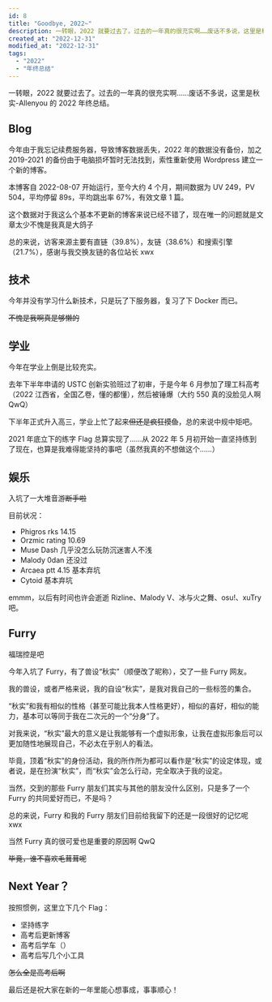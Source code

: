 ```yaml
---
id: 8
title: "Goodbye, 2022~"
description: 一转眼，2022 就要过去了。过去的一年真的很充实啊……废话不多说，这里是秋实-Allenyou 的 2022 年终总结。
created_at: "2022-12-31"
modified_at: "2022-12-31"
tags:
  - "2022"
  - "年终总结"
---
```


一转眼，2022 就要过去了。过去的一年真的很充实啊……废话不多说，这里是秋实-Allenyou 的 2022 年终总结。

## Blog

今年由于我忘记续费服务器，导致博客数据丢失，2022 年的数据没有备份，加之 2019-2021 的备份由于电脑损坏暂时无法找到，索性重新使用 Wordpress 建立一个新的博客。

本博客自 2022-08-07 开始运行，至今大约 4 个月，期间数据为 UV 249，PV 504，平均停留 89s，平均跳出率 67%，有效文章 1 篇。

这个数据对于我这么个基本不更新的博客来说已经不错了，现在唯一的问题就是文章太少不愧是我真是大鸽子

总的来说，访客来源主要有直链（39.8%），友链（38.6%）和搜索引擎（21.7%），感谢与我交换友链的各位站长 xwx

## 技术

今年并没有学习什么新技术，只是玩了下服务器，复习了下 Docker 而已。

~~不愧是我啊真是够懒的~~

## 学业

今年在学业上倒是比较充实。

去年下半年申请的 USTC 创新实验班过了初审，于是今年 6 月参加了理工科高考（2022 江西省，全国乙卷，懂的都懂），然后被锤爆（大约 550 真的没脸见人啊 QwQ）

下半年正式升入高三，学业上忙了起来~~但还是疯狂摸鱼~~，总的来说中规中矩吧。

2021 年底立下的练字 Flag 总算实现了……从 2022 年 5 月初开始一直坚持练到了现在，也算是我难得能坚持的事吧（虽然我真的不想做这个……）

## 娱乐

入坑了一大堆音游~~断手啦~~

目前状况：

- Phigros rks 14.15
- Orzmic rating 10.69
- Muse Dash 几乎没怎么玩防沉迷害人不浅
- Malody 0dan 还没过
- Arcaea ptt 4.15 基本弃坑
- Cytoid 基本弃坑

emmm，以后有时间也许会逝逝 Rizline、Malody V、冰与火之舞、osu!、xuTry 吧。

## Furry

福瑞控是吧

今年入坑了 Furry，有了兽设“秋实”（顺便改了昵称），交了一些 Furry 网友。

我的兽设，或者严格来说，我的自设“秋实”，是我对我自己的一些标签的集合。

“秋实”和我有相似的性格（甚至可能比我本人性格更好），相似的喜好，相似的能力，基本可以等同于我在二次元的一个“分身”了。

对我来说，“秋实”最大的意义是让我能够有一个虚拟形象，让我在虚拟形象后可以更加随性地展现自己，不必太在乎别人的看法。

毕竟，顶着“秋实”的身份活动，我的所作所为都可以看作是“秋实”的设定体现，或者说，是在扮演“秋实”，而“秋实”会怎么行动，完全取决于我的设定。

当然，交到的那些 Furry 朋友们其实与其他的朋友没什么区别，只是多了一个 Furry 的共同爱好而已，不是吗？

总的来说，Furry 和我的 Furry 朋友们目前给我留下的还是一段很好的记忆呢 xwx

当然 Furry 真的很可爱也是重要的原因啊 QwQ

~~毕竟，谁不喜欢毛茸茸呢~~

## Next Year？

按照惯例，这里立下几个 Flag：

- 坚持练字
- 高考后更新博客
- 高考后学车（）
- 高考后写几个小工具

~~怎么全是高考后啊~~

最后还是祝大家在新的一年里能心想事成，事事顺心！
